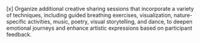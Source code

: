 [x] Organize additional creative sharing sessions that incorporate a variety of techniques, including guided breathing exercises, visualization, nature-specific activities, music, poetry, visual storytelling, and dance, to deepen emotional journeys and enhance artistic expressions based on participant feedback.